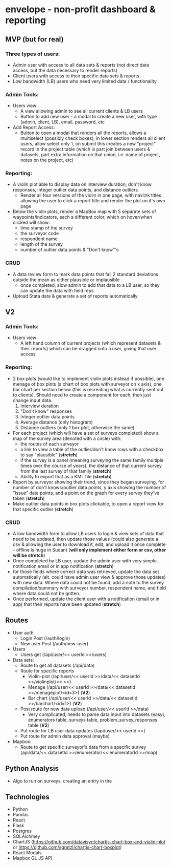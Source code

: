 # envelope - non-profit dashboard & reporting

## MVP (but for real)
### Three types of users: 
 - Admin user with access to all data sets & reports (not direct data access, but the data necessary to render reports)
 - Client users with access to their specific data sets & reports
 - Low bandwidth (LB) users who need very limited data / functionality
### Admin Tools:
- Users view: 
    - A view allowing admin to see all current clients & LB users
    - Button to add new user - a modal to create a new user, with type (admin, client, LB), email, password, etc
- Add Report Access:
    - Button to open a modal that renders all the reports, allows a multiselect (possibly check boxes), in lower section renders all client users, allow select only 1, on submit this creates a new "project" record in the project table (which is part join between users & datasets, part extra information on that union, i.e. name of project, notes on the project, etc)
### Reporting:
- A violin plot able to display data on interview duration, don't know responses, integer outlier data points, and distance outliers
    - Render all four versions of the violin in one page, with navlink titles allowing the user to click a report title and render the plot on it's own page
- Below the violin plots, render a MapBox map with 5 separate sets of waypoints/indicators, each a different color, which on hover/when clicked will show:
    - time stamp of the survey
    - the surveyor code
    - respondent name
    - length of the survey
    - number of outlier data points & "Don't know"'s
### CRUD
  - A data review form to mark data points that fall 2 standard deviations outside the mean as either plausible or implausible
    * once completed, alow admin to add that data to a LB user, so they can update the data with field reps
  - Upload Stata data & generate a set of reports automatically


## V2
### Admin Tools:
- Users view: 
  - A left hand column of current projects (which represent datasets & their reports) which can be dragged onto a user, giving that user access
### Reporting:
  - 2 box plots (would like to implement violin plots instead if possible), one menage of box plots (a chart of box plots with surveyor on x axis), one bar chart per section below (this is recreating what is currently sent out to clients). Should need to create a component for each, then just change input data.
    1. Interview duration
    2. "Don't know" responses
    3. Integer outlier data points
    4. Average distance (only histogram)
    5. Distance outliers (only 1 box plot, otherwise the same)
  - For each project (which will have a set of surveys completed) show a map of the survey area (denoted with a circle) with: 
    - the routes of each surveyor
    - a link to view a table of the outlier/don't know rows with a checkbox to say "plausible" (**stretch**)
    - if the survey is a panel (meaning surveying the same family multiple times over the course of years), the distance of that current survey from the last survey of that family (**stretch**)
    - Ability to export that as a KML file (**stretch**)
  - Report by surveyor showing their trend, since they began surveying, for number of don't knows/outlier data points, y axis showing the number of "issue" data points, and a point on the graph for every survey they've taken (**stretch**)
  - Make outlier data points in box plots clickable, to open a report view for that specific outlier  (**stretch**)
### CRUD
  - A low bandwidth form to allow LB users to login & view sets of data that need to be updated, then update those values (could also generate a csv & allowing the user to download it, edit, and upload it once complete - offline is huge in Sudan) (**will only implement either form or csv, other will be stretch**)
  - Once completed by LB user, update the admin user with very simple notification email or in app notification  (**stretch**)
   - for those fields where correct data was retrieved, update the data set automatically (alt. could have admin user view & approve those updates) with new data.  Where data could not be found, add a note to the survey compilation/summary with surveyor number, respondent name, and field where data could not be gotten.
  - Once performed, update the client user with a notification (email or in app) that their reports have been updated (**stretch**)

  

## Routes
 - User auth
     - Login Post (/auth/login)
     - New user Post (/auth/new-user)
 - Users
     - Users get (/api/user/<< userId >>/users)
 - Data sets:
     - Route to get all datasets (/api/data)
     - Route for specific reports
          - Violin-plot (/api/user/<< userId >>/data/<< datasetId >>/violinplot/<<  >>)
          - Menage (/api/user/<< userId >>/data/<< datasetId >>/menageplot/<id=3>) (**V2**)
          - Bar chart (/api/user/<< userId >>/data/<< datasetId >>/barchart/<id=1>) (**V2**)
     - Post route for new data upload (/api/user/<< userId >>/data)
         - Very complicated, needs to parse data input into datasets (easy), enumerators table, surveys table, problem_survey_responses table (**V2**)
     - Put route for LB user data updates (/api/user/<< userId >>)
     - Put route for admin data approval (maybe)
  - Mapbox:
      - Route to get specific surveyor's data from a specific survey (api/data/<< datasetId >>/enumerator/<< enumeratorId >>/map)
 
## Python Analysis
 - Algo to run on surveys, creating an entry in the 

## Technologies
- Python
- Pandas
- React
- Flask
- Postgres
- SQLAlchmey
- ChartJS (https://github.com/datavisyn/chartjs-chart-box-and-violin-plot or https://github.com/sgratzl/chartjs-chart-boxplot)
- React Modals
- Mapbox GL JS API
